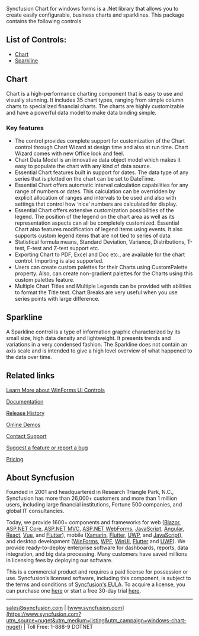 Syncfusion Chart for windows forms is a .Net library that allows you to create easily configurable, business charts and sparklines. This package contains the following controls

## List of Controls:
* [Chart](https://www.syncfusion.com/winforms-ui-controls/chart?utm_source=nuget&utm_medium=listing&utm_campaign=windows-chart-nuget)
* [Sparkline](https://www.syncfusion.com/winforms-ui-controls/sparkline?utm_source=nuget&utm_medium=listing&utm_campaign=windows-chart-nuget)

## Chart

Chart is a high-performance charting component that is easy to use and visually stunning. It includes 35 chart types, ranging from simple column charts to specialized financial charts. The charts are highly customizable and have a powerful data model to make data binding simple.

### Key features

* The control provides complete support for customization of the Chart control through Chart Wizard at design time and also at run time. Chart Wizard comes with new Office look and feel.
* Chart Data Model is an innovative data object model which makes it easy to populate the chart with any kind of data source.
* Essential Chart features built in support for dates. The data type of any series that is plotted on the chart can be set to DateTime.
* Essential Chart offers automatic interval calculation capabilities for any range of numbers or dates. This calculation can be overridden by explicit allocation of ranges and intervals to be used and also with settings that control how ‘nice’ numbers are calculated for display.
* Essential Chart offers extensive customization possibilities of the legend. The position of the legend on the chart area as well as its representation aspects can all be completely customized. Essential Chart also features modification of legend items using events. It also supports custom legend items that are not tied to series of data.
* Statistical formula means, Standard Deviation, Variance, Distributions, T-test, F-test and Z-test support etc.
* Exporting Chart to PDF, Excel and Doc etc., are available for the chart control. Importing is also supported.
* Users can create custom palettes for their Charts using CustomPalette property. Also, can create non-gradient palettes for the Charts using this custom palettes feature.
* Multiple Chart Titles and Multiple Legends can be provided with abilities to format the Title text.
Chart Breaks are very useful when you use series points with large difference.

## Sparkline

A Sparkline control is a type of information graphic characterized by its small size, high data density and lightweight. It presents trends and variations in a very condensed fashion. The Sparkline does not contain an axis scale and is intended to give a high level overview of what happened to the data over time.


## Related links
[Learn More about WinForms UI Controls](https://www.syncfusion.com/winforms-ui-controls?utm_source=nuget&utm_medium=listing&utm_campaign=windows-chart-nuget)

[Documentation](https://help.syncfusion.com/windowsforms/overview?utm_source=nuget&utm_medium=listing&utm_campaign=windows-chart-nuget)

[Release History](https://help.syncfusion.com/windowsforms/release-notes/v19.3.0.56?utm_source=nuget&utm_medium=listing&utm_campaign=windows-chart-nuget)

[Online Demos](https://github.com/syncfusion/winforms-demos/?utm_source=nuget&utm_medium=listing&utm_campaign=windows-chart-nuget)

[Contact Support](https://www.syncfusion.com/support/directtrac/incidents/newincident/?utm_source=nuget&utm_medium=listing&utm_campaign=windows-chart-nuget)

[Suggest a feature or report a bug](https://www.syncfusion.com/feedback/winforms?utm_source=nuget&utm_medium=listing&utm_campaign=windows-chart-nuget)

[Pricing](https://www.syncfusion.com/sales/products/windowsforms?utm_source=nuget&utm_medium=listing&utm_campaign=windows-chart-nuget)

## About Syncfusion
Founded in 2001 and headquartered in Research Triangle Park, N.C., Syncfusion has more than 26,000+ customers and more than 1 million users, including large financial institutions, Fortune 500 companies, and global IT consultancies.

Today, we provide 1600+ components and frameworks for web ([Blazor](https://www.syncfusion.com/blazor-components?utm_source=nuget&utm_medium=listing&utm_campaign=windows-chart-nuget), [ASP.NET Core](https://www.syncfusion.com/aspnet-core-ui-controls?utm_source=nuget&utm_medium=listing&utm_campaign=windows-chart-nuget), [ASP.NET MVC](https://www.syncfusion.com/aspnet-mvc-ui-controls?utm_source=nuget&utm_medium=listing&utm_campaign=windows-chart-nuget), [ASP.NET WebForms](https://www.syncfusion.com/jquery/aspnet-webforms-ui-controls?utm_source=nuget&utm_medium=listing&utm_campaign=windows-chart-nuget), [JavaScript](https://www.syncfusion.com/javascript-ui-controls?utm_source=nuget&utm_medium=listing&utm_campaign=windows-chart-nuget), [Angular](https://www.syncfusion.com/angular-ui-components?utm_source=nuget&utm_medium=listing&utm_campaign=windows-chart-nuget), [React](https://www.syncfusion.com/react-ui-components?utm_source=nuget&utm_medium=listing&utm_campaign=windows-chart-nuget), [Vue](https://www.syncfusion.com/vue-ui-components?utm_source=nuget&utm_medium=listing&utm_campaign=windows-chart-nuget), and [Flutter](https://www.syncfusion.com/flutter-widgets?utm_source=nuget&utm_medium=listing&utm_campaign=windows-chart-nuget)), mobile ([Xamarin](https://www.syncfusion.com/xamarin-ui-controls?utm_source=nuget&utm_medium=listing&utm_campaign=windows-chart-nuget), [Flutter](https://www.syncfusion.com/flutter-widgets?utm_source=nuget&utm_medium=listing&utm_campaign=windows-chart-nuget), [UWP](https://www.syncfusion.com/uwp-ui-controls?utm_source=nuget&utm_medium=listing&utm_campaign=windows-chart-nuget), and [JavaScript](https://www.syncfusion.com/javascript-ui-controls?utm_source=nuget&utm_medium=listing&utm_campaign=windows-chart-nuget)), and desktop development ([WinForms](https://www.syncfusion.com/winforms-ui-controls?utm_source=nuget&utm_medium=listing&utm_campaign=windows-chart-nuget), [WPF](https://www.syncfusion.com/wpf-ui-controls?utm_source=nuget&utm_medium=listing&utm_campaign=windows-chart-nuget), [WinUI](https://www.syncfusion.com/winui-controls?utm_source=nuget&utm_medium=listing&utm_campaign=windows-chart-nuget), [Flutter](https://www.syncfusion.com/flutter-widgets?utm_source=nuget&utm_medium=listing&utm_campaign=windows-chart-nuget) and [UWP](https://www.syncfusion.com/uwp-ui-controls?utm_source=nuget&utm_medium=listing&utm_campaign=windows-chart-nuget)). We provide ready-to-deploy enterprise software for dashboards, reports, data integration, and big data processing. Many customers have saved millions in licensing fees by deploying our software.


This is a commercial product and requires a paid license for possession or use. Syncfusion’s licensed software, including this component, is subject to the terms and conditions of [Syncfusion's EULA](https://www.syncfusion.com/eula/es/?utm_source=nuget&utm_medium=listing&utm_campaign=windows-chart-nuget). To acquire a license, you can purchase one [here]( https://www.syncfusion.com/sales/products/windowsforms?utm_source=nuget&utm_medium=listing&utm_campaign=windows-chart-nuget) or start a free 30-day trial [here](https://www.syncfusion.com/account/manage-trials/start-trials?utm_source=nuget&utm_medium=listing&utm_campaign=windows-chart-nuget).

___

[sales@syncfusion.com](mailto:sales@syncfusion.com?Subject=Syncfusion%20Notifications%20WinUI-%20NuGet) | [www.syncfusion.com](https://www.syncfusion.com?utm_source=nuget&utm_medium=listing&utm_campaign=windows-chart-nuget) | Toll Free: 1-888-9 DOTNET


